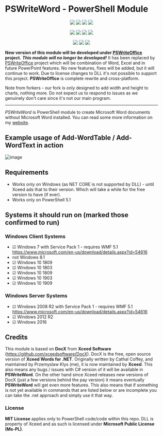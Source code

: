 # PSWriteWord - PowerShell Module

<p align="center">
  <a href="https://dev.azure.com/evotecpl/PSWriteWord/_build/results?buildId=latest"><img src="https://dev.azure.com/evotecpl/PSWriteWord/_apis/build/status/EvotecIT.PSWriteWord"></a>
  <a href="https://www.powershellgallery.com/packages/PSWriteWord"><img src="https://img.shields.io/powershellgallery/v/PSWriteWord.svg"></a>
  <a href="https://www.powershellgallery.com/packages/PSWriteWord"><img src="https://img.shields.io/powershellgallery/vpre/PSWriteWord.svg?label=powershell%20gallery%20preview&colorB=yellow"></a>
  <a href="https://github.com/EvotecIT/PSWriteWord"><img src="https://img.shields.io/github/license/EvotecIT/PSWriteWord.svg"></a>
</p>

<p align="center">
  <a href="https://www.powershellgallery.com/packages/PSWriteHTML"><img src="https://img.shields.io/powershellgallery/p/PSWriteWord.svg"></a>
  <a href="https://github.com/EvotecIT/PSWriteWord"><img src="https://img.shields.io/github/languages/top/evotecit/PSWriteWord.svg"></a>
  <a href="https://github.com/EvotecIT/PSWriteWord"><img src="https://img.shields.io/github/languages/code-size/evotecit/PSWriteWord.svg"></a>
  <a href="https://www.powershellgallery.com/packages/PSWriteWord"><img src="https://img.shields.io/powershellgallery/dt/PSWriteWord.svg"></a>
</p>

<p align="center">
  <a href="https://twitter.com/PrzemyslawKlys"><img src="https://img.shields.io/twitter/follow/PrzemyslawKlys.svg?label=Twitter%20%40PrzemyslawKlys&style=social"></a>
  <a href="https://evotec.xyz/hub"><img src="https://img.shields.io/badge/Blog-evotec.xyz-2A6496.svg"></a>
  <a href="https://www.linkedin.com/in/pklys"><img src="https://img.shields.io/badge/LinkedIn-pklys-0077B5.svg?logo=LinkedIn"></a>
</p>

**New version of this module will be developed under [PSWriteOffice](https://github.com/EvotecIT/PSWriteOffice) project.**
***This module will no longer be developed!*** It has been replaced by [PSWriteOffice](https://github.com/EvotecIT/PSWriteOffice) project which will be combination of Word, Excel and in future PowerPoint features. No new features, fixes will be added, but it will continue to work. Due to license changes to DLL it's not possible to support this project. **PSWriteOffice** is complete rewrite and cross-platform.

Note from forkers - our fork is only designed to add width and height to charts, nothing more. Do not expect us to respond to issues as we genuinely don't care since it's not our main program.
***

_PSWriteWord_ is PowerShell module to create Microsoft Word documents without Microsoft Word installed. You can read some more information on my [website](https://evotec.xyz/hub/scripts/pswriteword-powershell-module/).

## Example usage of Add-WordTable / Add-WordText in action

![image](https://evotec.xyz/wp-content/uploads/2018/07/PSWriteWord-MoreAction.gif)

## Requirements

- Works only on Windows (as NET CORE is not supported by DLL) - until Xceed ads that to their version. Which will take a while for the free version to have (if ever).
- Works only on PowerShell 5.1

## Systems it should run on (marked those confirmed to run)

### Windows Client Systems

- ☑ Windows 7 with Service Pack 1 - requires WMF 5.1 <https://www.microsoft.com/en-us/download/details.aspx?id=54616>
- not Windows 8.1
- ☑ Windows 10 1809
- ☑ Windows 10 1803
- ☑ Windows 10 1809
- ☑ Windows 10 1903
- ☑ Windows 10 1909

### Windows Server Systems

- ☑ Windows 2008 R2 with Service Pack 1 - requires WMF 5.1 <https://www.microsoft.com/en-us/download/details.aspx?id=54616>
- ☑ Windows 2012 R2
- ☑ Windows 2016

## Credits

This module is based on **DocX** from **Xceed Software** (<https://github.com/xceedsoftware/DocX>). DocX is the free, open source version of **Xceed Words for .NET**. Originally written by Cathal Coffey, and maintained by Przemyslaw Klys (me), it is now maintained by **Xceed**. This also means any bugs / issues with C# version of it will be available in **PSWriteWord**. On the other hand since Xceed releases new versions of DocX (just a few versions behind the pay version) it means eventually **PSWriteWord** will get even more features. This also means that if something is not yet available in commands that are listed below or are incomplete you can take the .net approach and simply use it that way.

### License

**MIT License** applies only to PowerShell code/code within this repo. DLL is property of Xceed and as such is licensed under **Microsoft Public License (Ms-PL)**.
